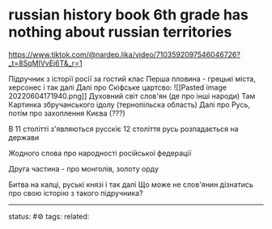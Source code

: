 # russian history book 6th grade has nothing about russian territories
https://www.tiktok.com/@nardep.lika/video/7103592097546046726?_t=8SqMIVvEj6T&_r=1

Підручник з історії росії за гостий клас
Перша пловина - грецькі міста, херсонес і так далі
Далі про Скіфське цартсво:
![[Pasted image 20220604171940.png]]
Духовний світ слов'ян (де про інші народи)
Там Картинка збручанського ідолу (тернопільска область)
Далі про Русь, потім про захоплення Києва (???)

В 11 столітті з'являються русскіє
12 століття русь розпадається на держави

Жодного слова про народності російської федерації

Друга частина - про монголів, золоту орду

Битва на калці, руські князі і так далі
Що може не слов'янин дізнатись про свою історію з такого підручника? 




---
status: #⚙️ 
tags: 
related: 